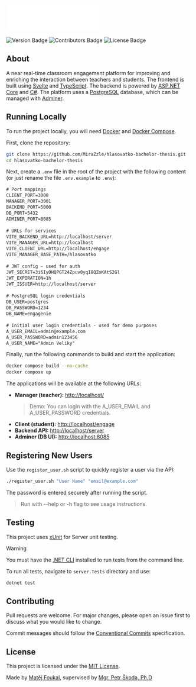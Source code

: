 <img src="./docs/images/engagenie-logo.png" height="70">

![Version Badge](https://img.shields.io/badge/version-1.0.0-blue?style=flat)
![Contributors Badge](https://img.shields.io/badge/contributors-1-green?style=flat)
![License Badge](https://img.shields.io/badge/license-MIT-red?style=flat)

## About

A near real-time classroom engagement platform for improving and enriching the interaction between teachers and students. The frontend is built using [Svelte](https://svelte.dev/) and [TypeScript](https://www.typescriptlang.org/). The backend is powered by [ASP.NET Core](https://dotnet.microsoft.com/apps/aspnet) and [C#](https://learn.microsoft.com/en-us/dotnet/csharp/). The platform uses a [PostgreSQL](https://www.postgresql.org/) database, which can be managed with [Adminer](https://www.adminer.org/).

## Running Locally

To run the project locally, you will need [Docker](https://www.docker.com/products/docker-desktop/) and [Docker Compose](https://docs.docker.com/compose/).

First, clone the repository:

```bash
git clone https://github.com/MiraZzle/hlasovatko-bachelor-thesis.git
cd hlasovatko-bachelor-thesis
```

Next, create a `.env` file in the root of the project with the following content (or just rename the file `.env.example` to `.env`):

```env
# Port mappings
CLIENT_PORT=3000
MANAGER_PORT=3001
BACKEND_PORT=5000
DB_PORT=5432
ADMINER_PORT=8085

# URLs for services
VITE_BACKEND_URL=http://localhost/server
VITE_MANAGER_URL=http://localhost
VITE_CLIENT_URL=http://localhost/engage
VITE_MANAGER_BASE_PATH=/hlasovatko

# JWT config - used for auth
JWT_SECRET=3i6IyOHQPGT24Zpuv0yqI8QZoKAtS2Gl
JWT_EXPIRATION=1h
JWT_ISSUER=http://localhost/server

# PostgreSQL login credentials
DB_USER=postgres
DB_PASSWORD=1234
DB_NAME=engagenie

# Initial user login credentials - used for demo purposes
A_USER_EMAIL=admin@example.com
A_USER_PASSWORD=admin123456
A_USER_NAME="Admin Veliky"

```

Finally, run the following commands to build and start the application:

```bash
docker compose build --no-cache
docker compose up
```

The applications will be available at the following URLs:

- **Manager (teacher):** [http://localhost/](http://localhost)
  > Demo: You can login with the A_USER_EMAIL and A_USER_PASSWORD credentials.
- **Client (student):** [http://localhost/engage](http://localhost/engage)
- **Backend API:** [http://localhost/server](http://localhost/server)
- **Adminer (DB UI):** [http://localhost:8085](http://localhost:8085)

## Registering New Users

Use the `register_user.sh` script to quickly register a user via the API:

```bash
./register_user.sh "User Name" "email@example.com"
```

The password is entered securely after running the script.

> Run with --help or -h flag to see usage instructions.

## Testing

This project uses [xUnit](https://xunit.net/) for Server unit testing.

> [!WARNING]
> You must have the [.NET CLI](https://learn.microsoft.com/en-us/dotnet/core/tools/) installed to run tests from the command line.

To run all tests, navigate to `server.Tests` directory and use:

```bash
dotnet test
```

## Contributing

Pull requests are welcome. For major changes, please open an issue first to discuss what you would like to change.

Commit messages should follow the [Conventional Commits](https://www.conventionalcommits.org/en/v1.0.0/) specification.

## License

This project is licensed under the [MIT License](/LICENSE.md).

Made by [Matěj Foukal](https://github.com/MiraZzle), supervised by [Mgr. Petr Škoda, Ph.D](https://github.com/skodapetr)
